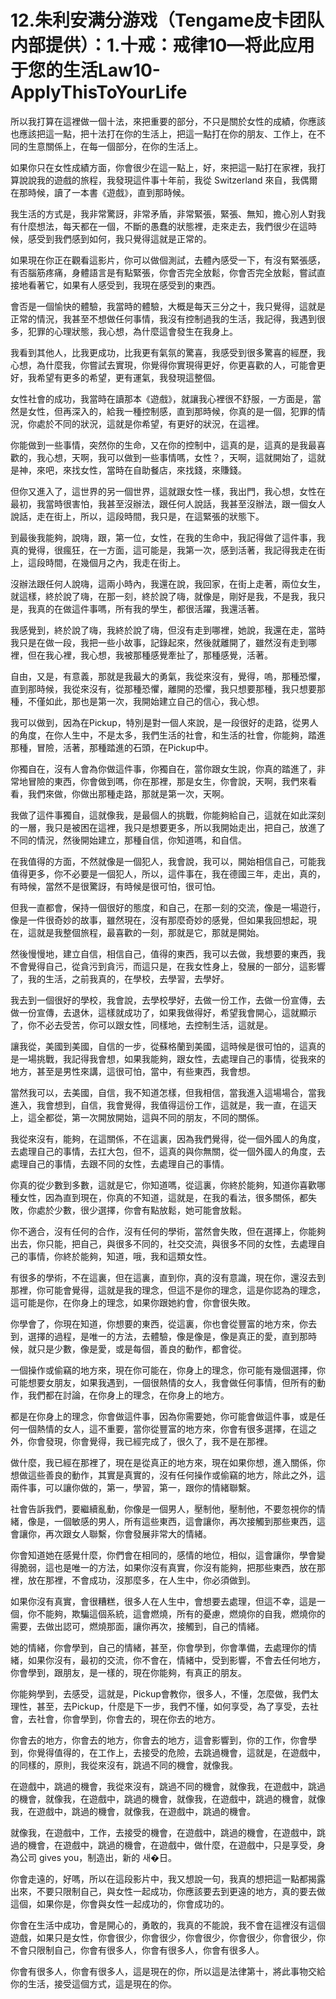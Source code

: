 # 12.朱利安满分游戏（Tengame皮卡团队内部提供）：1.十戒：戒律10—将此应用于您的生活Law10-ApplyThisToYourLife

所以我打算在這裡做一個十法，來把重要的部分，不只是關於女性的成績，你應該也應該把這一點，把十法打在你的生活上，把這一點打在你的朋友、工作上，在不同的生意關係上，在每一個部分，在你的生活上。

如果你只在女性成績方面，你會很少在這一點上，好，來把這一點打在家裡，我打算說說我的遊戲的旅程，我發現這件事十年前，我從 Switzerland 來自，我偶爾在那時候，讀了一本書《遊戲》，直到那時候。

我生活的方式是，我非常驚訝，非常矛盾，非常緊張，緊張、無知，擔心別人對我有什麼想法，每天都在一個，不斷的愚蠢的狀態裡，走來走去，我們很少在這時候，感受到我們感到如何，我只覺得這就是正常的。

如果現在你正在觀看這影片，你可以做個測試，去體內感受一下，有沒有緊張感，有否腦筋疼痛，身體語言是有點緊張，你會否完全放鬆，你會否完全放鬆，嘗試直接地看著它，如果有人感受到，我現在感受到的東西。

會否是一個愉快的體驗，我當時的體驗，大概是每天三分之十，我只覺得，這就是正常的情況，我甚至不想做任何事情，我沒有控制過我的生活，我記得，我遇到很多，犯罪的心理狀態，我心想，為什麼這會發生在我身上。

我看到其他人，比我更成功，比我更有氣氛的驚喜，我感受到很多驚喜的經歷，我心想，為什麼我，你嘗試去實現，你覺得你實現得更好，你更喜歡的人，可能會更好，我希望有更多的希望，更有運氣，我發現這整個。

女性社會的成功，我當時在讀那本《遊戲》，就讓我心裡很不舒服，一方面是，當然是女性，但再深入的，給我一種控制感，直到那時候，你真的是一個，犯罪的情況，你處於不同的狀況，這就是你希望，有更好的狀況，在這裡。

你能做到一些事情，突然你的生命，又在你的控制中，這真的是，這真的是我最喜歡的，我心想，天啊，我可以做到一些事情嗎，女性？，天啊，這就開始了，這就是神，來吧，來找女性，當時在自助餐店，來找錢，來賺錢。

但你又進入了，這世界的另一個世界，這就跟女性一樣，我出門，我心想，女性在最初，我當時很害怕，我甚至沒辦法，跟任何人說話，我甚至沒辦法，跟一個女人說話，走在街上，所以，這段時間，我只是，在這緊張的狀態下。

到最後我能夠，說嗨，跟，第一位，女性，在我的生命中，我記得做了這件事，我真的覺得，很瘋狂，在一方面，這可能是，我第一次，感到活著，我記得我走在街上，這段時間，在幾個月之內，我走在街上。

沒辦法跟任何人說嗨，這兩小時內，我還在說，我回家，在街上走著，兩位女生，就這樣，終於說了嗨，在那一刻，終於說了嗨，就像是，剛好是我，不是我，我只是，我真的在做這件事嗎，所有我的學生，都很活躍，我還活著。

我感覺到，終於說了嗨，我終於說了嗨，但沒有走到哪裡，她說，我還在走，當時我只是在做一段，我把一些小故事，記錄起來，然後就離開了，雖然沒有走到哪裡，但在我心裡，我心想，我被那種感覺牽扯了，那種感覺，活著。

自由，又是，有意義，那就是我最大的勇氣，我從來沒有，覺得，嗚，那種恐懼，直到那時候，我從來沒有，從那種恐懼，離開的恐懼，我只想要那種，我只想要那種，不僅如此，那也是第一次，我開始建立自己的信心，我心想。

我可以做到，因為在Pickup，特別是對一個人來說，是一段很好的走路，從男人的角度，在你人生中，不是太多，我們生活的社會，和生活的社會，你能夠，踏進那種，冒險，活著，那種踏進的石頭，在Pickup中。

你獨自在，沒有人會為你做這件事，你獨自在，當你跟女生說，你真的踏進了，非常地冒險的東西，你會做到嗎，你在那裡，那是女生，你會說，天啊，我們來看看，我們來做，你做出那種走路，那就是第一次，天啊。

我做了這件事獨自，這就像我，是最個人的挑戰，你能夠給自己，這就在如此深刻的一層，我只是被困在這裡，我只是想要更多，所以我開始走出，把自己，放進了不同的情況，然後開始建立，那種自信，你知道嗎，和自信。

在我值得的方面，不然就像是一個犯人，我會說，我可以，開始相信自己，可能我值得更多，你不必要是一個犯人，所以，這件事在，我在德國三年，走出，真的，有時候，當然不是很驚訝，有時候是很可怕，很可怕。

但我一直都會，保持一個很好的態度，和自己，在那一刻的交流，像是一場遊行，像是一件很奇妙的故事，雖然現在，沒有那麼奇妙的感覺，但如果我回想起，現在，這就是我整個旅程，最喜歡的一刻，那就是它，那就是開始。

然後慢慢地，建立自信，相信自己，值得的東西，我可以去做，我想要的東西，我不會覺得自己，從貪污到貪污，而這只是，在我女性身上，發展的一部分，這影響了，我的生活，之前我真的，在學校，去學習，去學好。

我去到一個很好的學校，我會說，去學校學好，去做一份工作，去做一份宣傳，去做一份宣傳，去退休，這樣就成功了，如果我做得好，希望我會開心，這就顯示了，你不必去受苦，你可以跟女性，同樣地，去控制生活，這就是。

讓我從，美國到美國，自信的一步，從蘇格蘭到美國，這時候是很可怕的，這真的是一場挑戰，我記得我會想，如果我能夠，跟女性，去處理自己的事情，從我來的地方，甚至是男性來講，這很可怕，當中，有些東西，我會想。

當然我可以，去美國，自信，我不知道怎樣，但我相信，當我進入這場場合，當我進入，我會想到，自信，我會覺得，我值得這份工作，這就是，我一直，在這天上，這全都從，第一次開放開始，這與不同的朋友，不同的關係。

我從來沒有，能夠，在這關係，不在這裏，因為我們覺得，從一個外國人的角度，去處理自己的事情，去扛大包，但不，這真的與你無關，從一個外國人的角度，去處理自己的事情，去跟不同的女性，去處理自己的事情。

你真的從少數到多數，這就是它，你知道嗎，從這裏，你終於能夠，知道你喜歡哪種女性，因為直到現在，你真的不知道，這就是，在我的看法，很多關係，都失敗，你處於少數，很少選擇，你會有點放鬆，她可能會放鬆。

你不適合，沒有任何的合作，沒有任何的學術，當然會失敗，但在選擇上，你能夠出去，你只能，把自己，與很多不同的，社交交流，與很多不同的女性，去處理自己的事情，你終於能夠，知道，哦，我和這類女性。

有很多的學術，不在這裏，但在這裏，直到你，真的沒有意識，現在你，還沒去到那裡，你可能會覺得，這就是我的理念，但這不是你的理念，這是你認為的理念，這可能是你，在你身上的理念，如果你跟她約會，你會很失敗。

你學會了，你現在知道，你想要的東西，從這裏，你也會從豐富的地方來，你去到，選擇的過程，是唯一的方法，去體驗，像是像是，像是真正的愛，直到那時候，就只是少數，像是愛，或是每個，善良的動作，都會從。

一個操作或偷竊的地方來，現在你可能在，你身上的理念，你可能有幾個選擇，你可能想要女朋友，如果我遇到，一個很熱情的女人，我會做任何事情，但所有的動作，我們都在討論，在你身上的理念，在你身上的地方。

都是在你身上的理念，你會做這件事，因為你需要她，你可能會做這件事，或是任何一個熱情的女人，這不重要，當你從豐富的地方來，你會有很多選擇，在這之外，你會發現，你會覺得，我已經完成了，很久了，我不是在那裡。

做什麼，我已經在那裡了，現在是從真正的地方來，現在如果你想，進入關係，你想做這些善良的動作，其實是真實的，沒有任何操作或偷竊的地方，除此之外，這兩件事，可以讓你做的，第一，學習，第一，跟你的情緒聯繫。

社會告訴我們，要繼續亂動，你像是一個男人，壓制他，壓制他，不要忽視你的情緒，像是，一個敏感的男人，所有這些東西，這會讓你，再次接觸到那些東西，這會讓你，再次跟女人聯繫，你會發展非常大的情緒。

你會知道她在感覺什麼，你們會在相同的，感情的地位，相似，這會讓你，學會變得脆弱，這也是唯一的方法，如果你沒有真實，你沒有能夠，把那些東西，放在那裡，放在那裡，不會成功，沒那麼多，在人生中，你必須做到。

如果你沒有真實，會很糟糕，很多人在人生中，會想要去處理，但這不幸，這是一個，你不能夠，欺騙這個系統，這會燃燒，所有的憂慮，燃燒你的自我，燃燒你的需要，去做出認可，燃燒那面，讓你再次，接觸到，自己的情緒。

她的情緒，你會學到，自己的情緒，甚至，你會學到，你會準備，去處理你的情緒，如果你沒有，最初的交流，你不會在，情緒中，受到影響，不會去任何地方，你會學到，跟朋友，是一樣的，現在你能夠，有真正的朋友。

你能夠學到，去感受，這就是，Pickup會教你，很多人，不懂，怎麼做，我們太理性，甚至，去Pickup，什麼是下一步，我們不懂，如何享受，為了享受，去社會，去社會，你會學到，你會去的，現在你去的地方。

你會去的地方，你會去的地方，你會去的地方，這會影響到，你的工作，你會學到，你覺得值得的，在工作上，去接受的危險，去跳過機會，這就是，在遊戲中，的同樣的，原則，我從來沒有，跳過不同的機會，就像我。

在遊戲中，跳過的機會，我從來沒有，跳過不同的機會，就像我，在遊戲中，跳過的機會，就像我，在遊戲中，跳過的機會，就像我，在遊戲中，跳過的機會，就像我，在遊戲中，跳過的機會，就像我，在遊戲中，跳過的機會。

就像我，在遊戲中，工作，去接受的機會，在遊戲中，跳過的機會，在遊戲中，跳過的機會，在遊戲中，跳過的機會，在遊戲中，做什麼，在遊戲中，只是享受，身為公司 gives you，制造出，新的 새�日。

你會走遠的，好嗎，所以在這段影片中，我又想說一句，我真的想把這一點都揭露出來，不要只限制自己，與女性一起成功，你應該要去到更遠的地方，真的要去做這個，如果你是，你會與女性一起成功的，你會成功的。

你會在生活中成功，會是開心的，勇敢的，我真的不能說，我不會在這裡沒有這個遊戲，如果只是女性，你會很少，你會很少，你會很少，你會很少，你會很少，你不會只限制自己，你會有很多人，你會有很多人，你會有很多人。

你會有很多人，你會有很多人，這是現在的你，所以這是法律第十，將此事物交給你的生活，接受這個方式，這是現在的你。